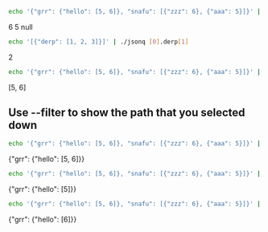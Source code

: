 ````bash
echo '{"grr": {"hello": [5, 6]}, "snafu": [{"zzz": 6}, {"aaa": 5}]}' | ./jsonq .snafu[0].zzz .snafu[1].aaa .snafu[1].aza
````

6 5 null

````bash
echo '[{"derp": [1, 2, 3]}]' | ./jsonq [0].derp[1]
````

2

````bash
echo '{"grr": {"hello": [5, 6]}, "snafu": [{"zzz": 6}, {"aaa": 5}]}' | ./jsonq .grr.hello
````

[5, 6]

Use --filter to show the path that you selected down 
----------------------------------------------------

````bash
echo '{"grr": {"hello": [5, 6]}, "snafu": [{"zzz": 6}, {"aaa": 5}]}' | ./jsonq .grr.hello --filter
````

{"grr": {"hello": [5, 6]}}

````bash
echo '{"grr": {"hello": [5, 6]}, "snafu": [{"zzz": 6}, {"aaa": 5}]}' | ./jsonq .grr.hello[0] --filter
````

{"grr": {"hello": [5]}}

````bash
echo '{"grr": {"hello": [5, 6]}, "snafu": [{"zzz": 6}, {"aaa": 5}]}' | ./jsonq .grr.hello[1] --filter
````

{"grr": {"hello": [6]}}